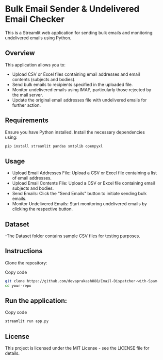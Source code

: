 # Bulk Email Sender & Undelivered Email Checker

This is a Streamlit web application for sending bulk emails and monitoring undelivered emails using Python.

## Overview

This application allows you to:
- Upload CSV or Excel files containing email addresses and email contents (subjects and bodies).
- Send bulk emails to recipients specified in the uploaded file.
- Monitor undelivered emails using IMAP, particularly those rejected by the mail server.
- Update the original email addresses file with undelivered emails for further action.

## Requirements

Ensure you have Python installed. Install the necessary dependencies using:

```bash
pip install streamlit pandas smtplib openpyxl
```
## Usage
- Upload Email Addresses File: Upload a CSV or Excel file containing a list of email addresses.
- Upload Email Contents File: Upload a CSV or Excel file containing email subjects and bodies.
- Send Emails: Click the "Send Emails" button to initiate sending bulk emails.
- Monitor Undelivered Emails: Start monitoring undelivered emails by clicking the respective button.
## Dataset
-The Dataset folder contains sample CSV files for testing purposes.

## Instructions
Clone the repository:

Copy code
```bash
git clone https://github.com/devaprakash888/Email-Dispatcher-with-Spam-Detection.git
cd your-repo
```
## Run the application:
Copy code
```bash
streamlit run app.py
```
## License
This project is licensed under the MIT License - see the LICENSE file for details.
